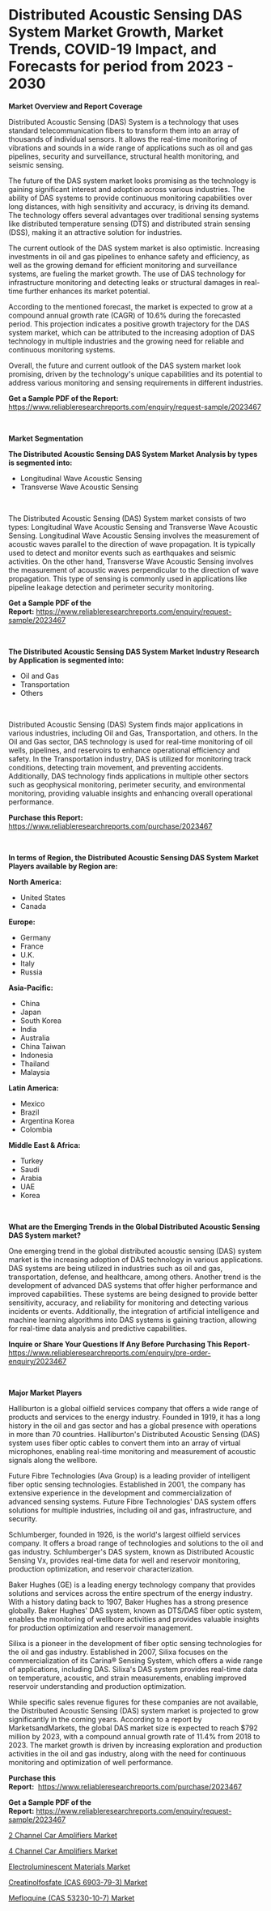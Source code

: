 <p><h1>Distributed Acoustic Sensing DAS System Market Growth, Market Trends, COVID-19 Impact, and Forecasts for period from 2023 - 2030</h1></p><p><strong>Market Overview and Report Coverage</strong></p>
<p><p>Distributed Acoustic Sensing (DAS) System is a technology that uses standard telecommunication fibers to transform them into an array of thousands of individual sensors. It allows the real-time monitoring of vibrations and sounds in a wide range of applications such as oil and gas pipelines, security and surveillance, structural health monitoring, and seismic sensing.</p><p>The future of the DAS system market looks promising as the technology is gaining significant interest and adoption across various industries. The ability of DAS systems to provide continuous monitoring capabilities over long distances, with high sensitivity and accuracy, is driving its demand. The technology offers several advantages over traditional sensing systems like distributed temperature sensing (DTS) and distributed strain sensing (DSS), making it an attractive solution for industries.</p><p>The current outlook of the DAS system market is also optimistic. Increasing investments in oil and gas pipelines to enhance safety and efficiency, as well as the growing demand for efficient monitoring and surveillance systems, are fueling the market growth. The use of DAS technology for infrastructure monitoring and detecting leaks or structural damages in real-time further enhances its market potential.</p><p>According to the mentioned forecast, the market is expected to grow at a compound annual growth rate (CAGR) of 10.6% during the forecasted period. This projection indicates a positive growth trajectory for the DAS system market, which can be attributed to the increasing adoption of DAS technology in multiple industries and the growing need for reliable and continuous monitoring systems.</p><p>Overall, the future and current outlook of the DAS system market look promising, driven by the technology's unique capabilities and its potential to address various monitoring and sensing requirements in different industries.</p></p>
<p><strong>Get a Sample PDF of the Report:</strong> <a href="https://www.reliableresearchreports.com/enquiry/request-sample/2023467">https://www.reliableresearchreports.com/enquiry/request-sample/2023467</a></p>
<p>&nbsp;</p>
<p><strong>Market Segmentation</strong></p>
<p><strong>The Distributed Acoustic Sensing DAS System Market Analysis by types is segmented into:</strong></p>
<p><ul><li>Longitudinal Wave Acoustic Sensing</li><li>Transverse Wave Acoustic Sensing</li></ul></p>
<p>&nbsp;</p>
<p><p>The Distributed Acoustic Sensing (DAS) System market consists of two types: Longitudinal Wave Acoustic Sensing and Transverse Wave Acoustic Sensing. Longitudinal Wave Acoustic Sensing involves the measurement of acoustic waves parallel to the direction of wave propagation. It is typically used to detect and monitor events such as earthquakes and seismic activities. On the other hand, Transverse Wave Acoustic Sensing involves the measurement of acoustic waves perpendicular to the direction of wave propagation. This type of sensing is commonly used in applications like pipeline leakage detection and perimeter security monitoring.</p></p>
<p><strong>Get a Sample PDF of the Report:</strong>&nbsp;<a href="https://www.reliableresearchreports.com/enquiry/request-sample/2023467">https://www.reliableresearchreports.com/enquiry/request-sample/2023467</a></p>
<p>&nbsp;</p>
<p><strong>The Distributed Acoustic Sensing DAS System Market Industry Research by Application is segmented into:</strong></p>
<p><ul><li>Oil and Gas</li><li>Transportation</li><li>Others</li></ul></p>
<p>&nbsp;</p>
<p><p>Distributed Acoustic Sensing (DAS) System finds major applications in various industries, including Oil and Gas, Transportation, and others. In the Oil and Gas sector, DAS technology is used for real-time monitoring of oil wells, pipelines, and reservoirs to enhance operational efficiency and safety. In the Transportation industry, DAS is utilized for monitoring track conditions, detecting train movement, and preventing accidents. Additionally, DAS technology finds applications in multiple other sectors such as geophysical monitoring, perimeter security, and environmental monitoring, providing valuable insights and enhancing overall operational performance.</p></p>
<p><strong>Purchase this Report:</strong>&nbsp; <a href="https://www.reliableresearchreports.com/purchase/2023467">https://www.reliableresearchreports.com/purchase/2023467</a></p>
<p>&nbsp;</p>
<p><strong>In terms of Region, the Distributed Acoustic Sensing DAS System Market Players available by Region are:</strong></p>
<p>
    <p> <strong> North America: </strong>
        <ul>
            <li>United States</li>
            <li>Canada</li>
        </ul>
        </p> 
    <p> <strong> Europe: </strong>
        <ul>
            <li>Germany</li>
            <li>France</li>
            <li>U.K.</li>
            <li>Italy</li>
            <li>Russia</li>
        </ul>
        </p> 
    <p> <strong> Asia-Pacific: </strong>
        <ul>
            <li>China</li>
            <li>Japan</li>
            <li>South Korea</li>
            <li>India</li>
            <li>Australia</li>
            <li>China Taiwan</li>
            <li>Indonesia</li>
            <li>Thailand</li>
            <li>Malaysia</li>
        </ul>
        </p> 
    <p> <strong> Latin America: </strong>
        <ul>
            <li>Mexico</li>
            <li>Brazil</li>
            <li>Argentina Korea</li>
            <li>Colombia</li>
        </ul>
        </p> 
    <p> <strong> Middle East & Africa: </strong>
        <ul>
            <li>Turkey</li>
            <li>Saudi</li>
            <li>Arabia</li>
            <li>UAE</li>
            <li>Korea</li>
        </ul>
    </p>
    </p>
<p>&nbsp;</p>
<p><strong>What are the Emerging Trends in the Global Distributed Acoustic Sensing DAS System market?</strong></p>
<p><p>One emerging trend in the global distributed acoustic sensing (DAS) system market is the increasing adoption of DAS technology in various applications. DAS systems are being utilized in industries such as oil and gas, transportation, defense, and healthcare, among others. Another trend is the development of advanced DAS systems that offer higher performance and improved capabilities. These systems are being designed to provide better sensitivity, accuracy, and reliability for monitoring and detecting various incidents or events. Additionally, the integration of artificial intelligence and machine learning algorithms into DAS systems is gaining traction, allowing for real-time data analysis and predictive capabilities.</p></p>
<p><strong>Inquire or Share Your Questions If Any Before Purchasing This Report</strong>- <a href="https://www.reliableresearchreports.com/enquiry/pre-order-enquiry/2023467">https://www.reliableresearchreports.com/enquiry/pre-order-enquiry/2023467</a></p>
<p>&nbsp;</p>
<p><strong>Major Market Players</strong></p>
<p><p>Halliburton is a global oilfield services company that offers a wide range of products and services to the energy industry. Founded in 1919, it has a long history in the oil and gas sector and has a global presence with operations in more than 70 countries. Halliburton's Distributed Acoustic Sensing (DAS) system uses fiber optic cables to convert them into an array of virtual microphones, enabling real-time monitoring and measurement of acoustic signals along the wellbore.</p><p>Future Fibre Technologies (Ava Group) is a leading provider of intelligent fiber optic sensing technologies. Established in 2001, the company has extensive experience in the development and commercialization of advanced sensing systems. Future Fibre Technologies' DAS system offers solutions for multiple industries, including oil and gas, infrastructure, and security.</p><p>Schlumberger, founded in 1926, is the world's largest oilfield services company. It offers a broad range of technologies and solutions to the oil and gas industry. Schlumberger's DAS system, known as Distributed Acoustic Sensing Vx, provides real-time data for well and reservoir monitoring, production optimization, and reservoir characterization.</p><p>Baker Hughes (GE) is a leading energy technology company that provides solutions and services across the entire spectrum of the energy industry. With a history dating back to 1907, Baker Hughes has a strong presence globally. Baker Hughes' DAS system, known as DTS/DAS fiber optic system, enables the monitoring of wellbore activities and provides valuable insights for production optimization and reservoir management.</p><p>Silixa is a pioneer in the development of fiber optic sensing technologies for the oil and gas industry. Established in 2007, Silixa focuses on the commercialization of its Carina® Sensing System, which offers a wide range of applications, including DAS. Silixa's DAS system provides real-time data on temperature, acoustic, and strain measurements, enabling improved reservoir understanding and production optimization.</p><p>While specific sales revenue figures for these companies are not available, the Distributed Acoustic Sensing (DAS) system market is projected to grow significantly in the coming years. According to a report by MarketsandMarkets, the global DAS market size is expected to reach $792 million by 2023, with a compound annual growth rate of 11.4% from 2018 to 2023. The market growth is driven by increasing exploration and production activities in the oil and gas industry, along with the need for continuous monitoring and optimization of well performance.</p></p>
<p><strong>Purchase this Report:</strong>&nbsp;&nbsp;<a href="https://www.reliableresearchreports.com/purchase/2023467">https://www.reliableresearchreports.com/purchase/2023467</a></p>
<p></p>
<p><strong>Get a Sample PDF of the Report:</strong>&nbsp;<a href="https://www.reliableresearchreports.com/enquiry/request-sample/2023467">https://www.reliableresearchreports.com/enquiry/request-sample/2023467</a></p>
<p><p><a href="https://www.linkedin.com/pulse/2-channel-car-amplifiers-market-insights-players-forecast-till-hpf1c/">2 Channel Car Amplifiers Market</a></p><p><a href="https://www.linkedin.com/pulse/4-channel-car-amplifiers-market-size-2023-2030-global-ntuwc/">4 Channel Car Amplifiers Market</a></p><p><a href="https://www.linkedin.com/pulse/electroluminescent-materials-market-challenges-opportunities-q0i7c/">Electroluminescent Materials Market</a></p><p><a href="https://medium.com/@anamariaagolli86/creatinolfosfate-cas-6903-79-3-market-trends-and-market-analysis-forecasted-for-period-2023-2030-b062ac4d5d3c">Creatinolfosfate (CAS 6903-79-3) Market</a></p><p><a href="https://medium.com/@jessicaelliott65/mefloquine-cas-53230-10-7-market-analysis-and-sze-forecasted-for-period-from-2023-to-2030-3cc624a7d56f">Mefloquine (CAS 53230-10-7) Market</a></p></p>